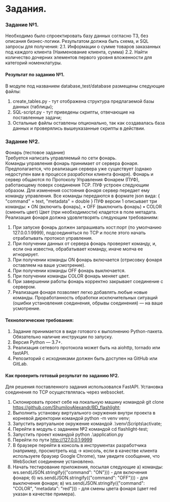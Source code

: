 # Задания.
### Задание №1.
Необходимо было спроектировать базу данных согласно ТЗ, без описания бизнес-логики. Результатом должна быть схема, и SQL запросы для получения: 
2.1. Информации о сумме товаров заказанных под каждого клиента (Наименование клиента, сумма)
2.2. Найти количество дочерних элементов первого уровня вложенности для категорий номенклатуры.
#### Результат по заданию №1.
В модуле под названием database_test/database размещены следующие файлы:
1) create_tables.py - тут отображена структура предлагаемой базы данных (таблицы);
2) SQL-script.py - тут приведены скрипты, отвечающие на поставленные задачи;
3) Остальные файлы оставлены опционально, так как создавалась база данных и проверялись вышеуказанные скрипты в действии.

### Задание №2.
Фонарь (тестовое задание) <br>
Требуется написать управляемый по сети фонарь. <br>
Команды управления фонарь принимает от сервера фонаря. Предполагается, что 
реализация сервера уже
существует (однако недоступен вам в процессе разработки клиента фонаря). Фонарь
и сервер общаются по Протоколу Управления Фонарем (ПУФ), работающему поверх
соединения TCP.
ПУФ устроен следующим образом. Для изменения состояния фонаря сервер
передает ему команду управления. Все команды передаются в формате json вида:
{
 "command" = text,
 "metadata" = double
}
ПУФ версии 1 описывает три команды:
• ON (включить фонарь),
• OFF (выключить фонарь)
• COLOR (сменить цвет)
Цвет (при необходимости) кладется в поле метадата.
Реализация фонаря должна удовлетворять следующим требованиям:
1. При запуске фонарь должен запрашивать хост:порт (по умолчанию
127.0.0.1:9999), подсоединяться по TCP и после этого начать
отрабатывать протокол управления.
2. При получении данных от сервера фонарь проверяет команду,
и, если она известна, обрабатывает команду, иначе молча ее игнорирует.
3. При получении команды ON фонарь включается (отрисовку
фонаря оставляем на ваше усмотрение).
4. При получении команды OFF фонарь выключается.
5. При получении команды COLOR фонарь меняет цвет.
6. При завершении работы фонарь корректно закрывает соединение
с сервером.
7. Реализация фонаря позволяет легко добавлять любые новые команды.
Проработанность обработки исключительных ситуаций (ошибки установления соединения, обрывы соединения) — на ваше усмотрение.
#### Технологические требования:
1. Задание принимается в виде готового к выполнению Python-пакета.
Обязательно наличие инструкции по запуску.
2. Версия Python — 3.7+.
3. Реализация сетевого протокола может быть на aiohttp, tornado или fastAPI.
4. Репозиторий с исходниками должен быть доступен на GitHub или GitLab.

#### Как проверить готовый результат по заданию №2.
Для решения поставленного задания использовался FastAPI. Установка соединения по TCP осуществлялась через websocket.
1) Склонировать проект себе на локальную машину командой git clone https://github.com/ShumilovAlexandr/BD_flashlight;
2) Выполнить установку виртуального окружения внутри проекта в корневой директории командой python -m venv venv;
3) Запустить виртуальное окружение командой  .\venv\Scripts\activate;
4) Перейти в модуль с заданием №2 командой cd flashlight-test;
5) Запустить проект командой python .\application.py
6) Перейти по пути http://127.0.0.1:9999
7) В браузере перейти в консоль в инструментах разработчика (например, просмотреть код -> консоль, если в качестве клиента используете браузер Google Chrome), там увидите сообщение, что WebSocket соединение установлено.
8) Начать тестирование приложения, посылая следующие
   а) команды: ws.send(JSON.stringify({"command": "ON"})) - для включения фонаря;
   б) ws.send(JSON.stringify({"command": "OFF"})) - для выключения фонаря;
   в) ws.send(JSON.stringify({"command": "COLOR", "metadata": "red"})) - для смены цвета фонаря (цвет red указан в качестве примера).

